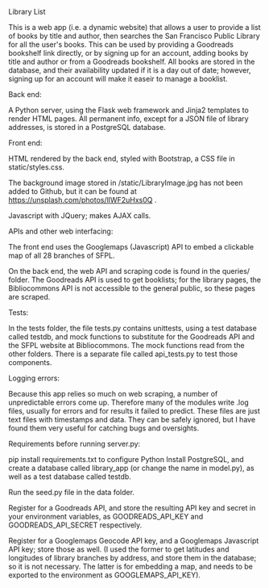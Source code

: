 Library List

This is a web app (i.e. a dynamic website) that allows a user to provide a list of books by title and author, then searches the San Francisco Public Library for all the user's books.  This can be used by providing a Goodreads bookshelf link directly, or by signing up for an account, adding books by title and author or from a Goodreads bookshelf.  All books are stored in the database, and their availability updated if it is a day out of date; however, signing up for an account will make it easeir to manage a booklist. 

Back end:

A Python server, using the Flask web framework and Jinja2 templates to render HTML pages.  All permanent info, except for a JSON file of library addresses, is stored in a PostgreSQL database.

Front end:

HTML rendered by the back end, styled with Bootstrap, a CSS file in static/styles.css.

The background image stored in /static/LibraryImage.jpg has not been added to Github, but it can be found at https://unsplash.com/photos/lIWF2uHxs0Q .

Javascript with JQuery; makes AJAX calls.

APIs and other web interfacing:

The front end uses the Googlemaps (Javascript) API to embed a clickable map of all 28 branches of SFPL.  

On the back end, the web API and scraping code is found in the queries/ folder.  The Goodreads API is used to get booklists; for the library pages, the Bibliocommons API is not accessible to the general public, so these pages are scraped.

Tests:

In the tests folder, the file tests.py contains unittests, using a test database called testdb, and mock functions to substitute for the Goodreads API and the SFPL website at Bibliocommons.  The mock functions read from the other folders.  There is a separate file called api_tests.py to test those components.

Logging errors:

Because this app relies so much on web scraping, a number of unpredictable errors come up.  Therefore many of the modules write .log files, usually for errors and for results it failed to predict.  These files are just text files with timestamps and data.  They can be safely ignored, but I have found them very useful for catching bugs and oversights.

Requirements before running server.py:

pip install requirements.txt to configure Python
Install PostgreSQL, and create a database called library_app (or change the name in model.py), as well as a test database called testdb.  

Run the seed.py file in the data folder.

Register for a Goodreads API, and store the resulting API key and secret in your environment variables, as GOODREADS_API_KEY and GOODREADS_API_SECRET respectively.

Register for a Googlemaps Geocode API key, and a Googlemaps Javascript API key; store those as well.  (I used the former to get latitudes and longitudes of library branches by address, and store them in the database; so it is not necessary.  The latter is for embedding a map, and needs to be exported to the environment as GOOGLEMAPS_API_KEY).